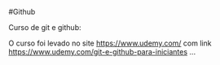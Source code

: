 #Github

Curso de git e github:

O curso foi levado no site https://www.udemy.com/ com link https://www.udemy.com/git-e-github-para-iniciantes ...